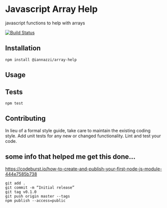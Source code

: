 Javascript Array Help
=========

javascript functions to help with arrays


[![Build Status](https://travis-ci.org/iannazzi/array-help.svg?branch=master)](https://travis-ci.org/iannazzi/array-help)

## Installation

  `npm install @iannazzi/array-help`

## Usage

  


## Tests

  `npm test`

## Contributing

In lieu of a formal style guide, take care to maintain the existing coding style. Add unit tests for any new or changed functionality. Lint and test your code.



## some info that helped me get this done...

https://codeburst.io/how-to-create-and-publish-your-first-node-js-module-444e7585b738


    git add .
    git commit -m “Initial release”
    git tag v0.1.0
    git push origin master --tags
    npm publish --access=public 
    
    